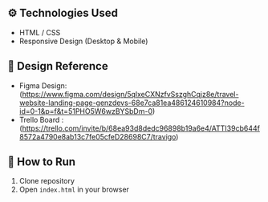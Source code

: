 ## ⚙️ Technologies Used
- HTML / CSS
- Responsive Design (Desktop & Mobile)

## 🎨 Design Reference
- Figma Design: (https://www.figma.com/design/5qlxeCXNzfvSszghCqjz8e/travel-website-landing-page-genzdevs-68e7ca81ea486124610984?node-id=0-1&p=f&t=51PHO5W6wzBYSbDm-0)
- Trello Board : (https://trello.com/invite/b/68ea93d8dedc96898b19a6e4/ATTI39cb644f8572a4790e8ab13c7fe05cfeD28698C7/travigo)

## 🚀 How to Run
1. Clone repository
2. Open `index.html` in your browser
